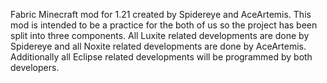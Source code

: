 Fabric Minecraft mod for 1.21 created by Spidereye and AceArtemis. This mod is intended to be a practice for the both of us so the project has been split into three components. All Luxite related developments are done by Spidereye and all Noxite related developments are done by AceArtemis. Additionally all Eclipse related developments will be programmed by both developers.

